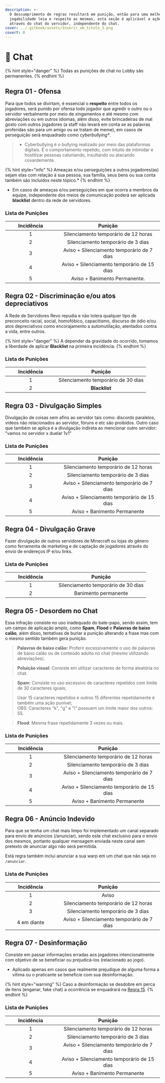 ```yaml
---
description: >-
  O descumprimento de regras resultará em punição, então para uma melhor
  jogabilidade leia e respeite as mesmas, esta seção é aplicável a ações feitas
  através do chat do servidor, independente do chat.
cover: ../.gitbook/assets/Inserir_um_titulo_3.png
coverY: 0
---
```


# 📖 Chat

{% hint style="danger" %}
Todas as punições de chat no Lobby são permanentes.
{% endhint %}

## Regra 01 - Ofensa <a href="#01" id="01"></a>

Para que todos se divirtam, é essencial o **respeito** entre todos os jogadores, será punido por ofensa todo jogador que agredir o outro ou o servidor verbalmente por meio de xingamentos e até mesmo com abreviações ou em outros idiomas, além disso, evite brincadeiras de mal gosto com outros jogadores (a staff não levará em conta se as palavras proferidas são para um amigo ou se tratam de meme), em casos de perseguição será enquadrado como _cyberbullying\*_.

> * Cyberbullying é o bullying realizado por meio das plataformas digitais. É o comportamento repetido, com intuito de intimidar e hostilizar pessoas caluniando, insultando ou atacando covardemente.

{% hint style="info" %}
Ameaças e/ou perseguições a outros jogadores(as) sejam elas com relação à sua pessoa, sua família, seus bens ou sua conta também são incluídos neste tópico.\*
{% endhint %}

* &#x20;Em casos de ameaças e/ou perseguições em que ocorra a membros da equipe, independente dos meios de comunicação poderá ser aplicada **blacklist** dentro da rede de servidores.

### Lista de Punições <a href="#lista-de-punicoes" id="lista-de-punicoes"></a>



<table><thead><tr><th width="150" align="center">Incidência</th><th align="center">Punição</th></tr></thead><tbody><tr><td align="center">1</td><td align="center">Silenciamento temporário de 12 horas</td></tr><tr><td align="center">2</td><td align="center">Silenciamento temporário de 3 dias</td></tr><tr><td align="center">3</td><td align="center">Aviso + Silenciamento temporário de 7 dias</td></tr><tr><td align="center">4</td><td align="center">Aviso + Silenciamento temporário de 15 dias</td></tr><tr><td align="center">5</td><td align="center">Aviso + Banimento Permanente.</td></tr></tbody></table>

## Regra 02 - **Discriminação e/ou atos depreciativos** <a href="#01" id="01"></a>

A Rede de Servidores Revo repudia e não tolera qualquer tipo de preconceito racial, social, homofóbico, capacitismo, discurso de ódio e/ou atos depreciativos como encorajamento a automutilação, atentados contra a vida, entre outros.

{% hint style="danger" %}
A depender da gravidade do ocorrido, tomamos a liberdade de aplicar **Blacklist** na primeira incidência.
{% endhint %}

### Lista de Punições <a href="#lista-de-punicoes-1" id="lista-de-punicoes-1"></a>

<table><thead><tr><th width="150" align="center">Incidência</th><th align="center">Punição</th></tr></thead><tbody><tr><td align="center">1</td><td align="center">Silenciamento temporário de 30 dias</td></tr><tr><td align="center">2</td><td align="center"><strong>Blacklist</strong></td></tr></tbody></table>

## Regra 03 - **Divulgação Simples** <a href="#02" id="02"></a>

Divulgação de coisas sem afins ao servidor tais como: discords paralelos, vídeos não relacionados ao servidor, fóruns e etc são proibidos. Outro caso que também se aplica é a divulgação indireta ao mencionar outro servidor: "vamos no servidor x duelar 1v1"

### Lista de Punições <a href="#lista-de-punicoes" id="lista-de-punicoes"></a>

<table><thead><tr><th width="150" align="center">Incidência</th><th align="center">Punição</th></tr></thead><tbody><tr><td align="center">1</td><td align="center">Silenciamento temporário de 12 horas</td></tr><tr><td align="center">2</td><td align="center">Silenciamento temporário de 3 dias</td></tr><tr><td align="center">3</td><td align="center">Aviso + Silenciamento temporário de 7 dias</td></tr><tr><td align="center">4</td><td align="center">Aviso + Silenciamento temporário de 15 dias</td></tr><tr><td align="center">5</td><td align="center">Aviso + Banimento Permanente</td></tr></tbody></table>

## Regra 04 - **Divulgação Grave** <a href="#02" id="02"></a>

Fazer divulgação de outros servidores de Minecraft ou lojas do gênero como ferramenta de marketing e de captação de jogadores através do envio de endereços IP e/ou links.

### Lista de Punições <a href="#lista-de-punicoes-3" id="lista-de-punicoes-3"></a>

<table><thead><tr><th width="150" align="center">Incidência</th><th align="center">Punição</th></tr></thead><tbody><tr><td align="center">1</td><td align="center">Silenciamento temporário de 30 dias</td></tr><tr><td align="center">2</td><td align="center">Banimento permanente</td></tr></tbody></table>

## Regra 05 - **Desordem no Chat** <a href="#02" id="02"></a>

Essa infração consiste no uso inadequado do bate-papo, sendo assim, tem um campo de aplicação amplo, como **Spam**, **Flood** e **Palavras de baixo calão**, além disso, tentativas de burlar a punição alterando a frase mas com o mesmo sentido também gera punição.

> **Palavras de baixo calão:** Proferir excessivamente o uso de palavras de baixo calão ou de conteúdo adulto no chat (mesmo utilizando abreviações).

> **Poluição visual:** Consiste em utilizar caracteres de forma aleatória no chat.

> **Spam**: Consiste no uso excessivo de caracteres repetidos com limite de 30 caracteres iguais;
>
> Usar 15 caracteres repetidos e outros 15 diferentes repetidamente é também uma ação punível;\
> OBS: Caracteres "k", "g" e "i" possuem um limite maior dos outros: 55.

> **Flood**: Mesma frase repetidamente 3 vezes ou mais.

### Lista de Punições <a href="#lista-de-punicoes-5" id="lista-de-punicoes-5"></a>

<table><thead><tr><th width="150" align="center">Incidência</th><th align="center">Punição</th></tr></thead><tbody><tr><td align="center">1</td><td align="center">Silenciamento temporário de 12 horas</td></tr><tr><td align="center">2</td><td align="center">Silenciamento temporário de 3 dias</td></tr><tr><td align="center">3</td><td align="center">Aviso + Silenciamento temporário de 7 dias</td></tr><tr><td align="center">4</td><td align="center">Aviso + Silenciamento temporário de 15 dias</td></tr><tr><td align="center">5</td><td align="center">Aviso + Banimento Permanente</td></tr></tbody></table>

## Regra 06 - **Anúncio Indevido** <a href="#02" id="02"></a>

Para que se tenha um chat mais limpo foi implementado um canal separado para envio de anúncios (/anunciar), sendo este chat exclusivo para o envio dos mesmos, portanto qualquer mensagem enviada neste canal sem pretexto de anunciar algo não será permitida.

Está regra também inclui anunciar a sua warp em um chat que não seja no `/anunciar`.

### Lista de Punições <a href="#lista-de-punicoes-5" id="lista-de-punicoes-5"></a>



<table><thead><tr><th width="150" align="center">Incidência</th><th align="center">Punição</th></tr></thead><tbody><tr><td align="center">1</td><td align="center">Aviso</td></tr><tr><td align="center">2</td><td align="center">Silenciamento temporário de 12 horas</td></tr><tr><td align="center">3</td><td align="center">Silenciamento temporário de 3 dias</td></tr><tr><td align="center">4 em diante</td><td align="center">Aviso + Silenciamento temporário de 7 dias</td></tr></tbody></table>

## Regra 07 - **Desinformação** <a href="#02" id="02"></a>



Consiste em passar informações erradas aos jogadores intencionalmente com objetivo de se beneficiar ou prejudicá-los (relacionado ao jogo).

* Aplicado apenas em casos que realmente prejudique de alguma forma a vítima ou o praticante se beneficie com sua desinformação.

{% hint style="warning" %}
Caso a desinformação se desdobre em perca de itens (enganar, fake chat) a ocorrência se enquadrará na [Regra 15](https://wiki.rederevo.com/regras/jogabilidade#01-4).
{% endhint %}

### Lista de Punições <a href="#lista-de-punicoes-6" id="lista-de-punicoes-6"></a>

<table><thead><tr><th width="150" align="center">Incidência</th><th align="center">Punição</th></tr></thead><tbody><tr><td align="center">1</td><td align="center">Silenciamento temporário de 12 horas</td></tr><tr><td align="center">2</td><td align="center">Silenciamento temporário de 3 dias</td></tr><tr><td align="center">3</td><td align="center">Aviso + Silenciamento temporário de 7 dias</td></tr><tr><td align="center">4</td><td align="center">Aviso + Silenciamento temporário de 15 dias</td></tr><tr><td align="center">5</td><td align="center">Aviso + Banimento Permanente</td></tr></tbody></table>
